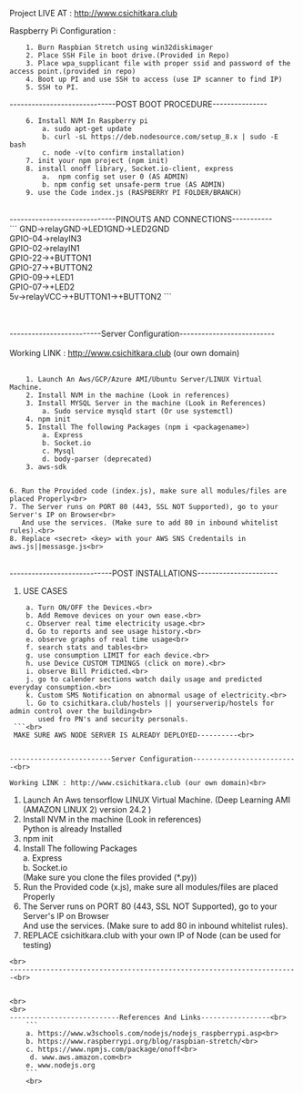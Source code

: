 Project LIVE AT : http://www.csichitkara.club



Raspberry Pi Configuration : 
```	
	1. Burn Raspbian Stretch using win32diskimager
	2. Place SSH File in boot drive.(Provided in Repo)
	3. Place wpa_supplicant file with proper ssid and password of the access point.(provided in repo)
	4. Boot up PI and use SSH to access (use IP scanner to find IP)
	5. SSH to PI.
```
-----------------------------POST BOOT PROCEDURE---------------	<br>
```	
	6. Install NVM In Raspberry pi	
		a. sudo apt-get update
		b. curl -sL https://deb.nodesource.com/setup_8.x | sudo -E bash 
		c. node -v(to confirm installation)
	7. init your npm project (npm init)	
	8. install onoff library, Socket.io-client, express
		a.  npm config set user 0 (AS ADMIN)
		b. npm config set unsafe-perm true (AS ADMIN)
	9. use the Code index.js (RASPBERRY PI FOLDER/BRANCH)
```
<br>
-----------------------------PINOUTS AND CONNECTIONS-----------<br>
```
GND->relayGND->LED1GND->LED2GND<br>
GPIO-04->relayIN3<br>
GPIO-02->relayIN1<br>
GPIO-22->+BUTTON1<br>
GPIO-27->+BUTTON2<br>
GPIO-09->+LED1<br>
GPIO-07->+LED2<br>
5v->relayVCC->+BUTTON1->+BUTTON2
```
<br>
<br>
<br>


-------------------------Server Configuration--------------------------<br>
<br>
Working LINK : http://www.csichitkara.club (our own domain)<br>
<br>
```
	1. Launch An Aws/GCP/Azure AMI/Ubuntu Server/LINUX Virtual Machine.
	2. Install NVM in the machine (Look in references)
	3. Install MYSQL Server in the machine (Look in References)
		a. Sudo service mysqld start (Or use systemctl)
	4. npm init
	5. Install The following Packages (npm i <packagename>)
		a. Express 
		b. Socket.io
		c. Mysql
		d. body-parser (deprecated)
	3. aws-sdk


6. Run the Provided code (index.js), make sure all modules/files are placed Properly<br>
7. The Server runs on PORT 80 (443, SSL NOT Supported), go to your Server's IP on Browser<br>
   And use the services. (Make sure to add 80 in inbound whitelist rules).<br>
8. Replace <secret> <key> with your AWS SNS Credentails in aws.js||messasge.js<br>
```
<br>
----------------------------POST INSTALLATIONS----------------------<br>

1. USE CASES<br>
```
	a. Turn ON/OFF the Devices.<br>
	b. Add Remove devices on your own ease.<br>
	c. Observer real time electricity usage.<br>
	d. Go to reports and see usage history.<br>
	e. observe graphs of real time usage<br>
	f. search stats and tables<br>
	g. use consumption LIMIT for each device.<br>
	h. use Device CUSTOM TIMINGS (click on more).<br>
	i. observe Bill Pridicted.<br>
	j. go to calender sections watch daily usage and predicted everyday consumption.<br>
	k. Custom SMS Notification on abnormal usage of electricity.<br>
	l. Go to csichitkara.club/hostels || yourserverip/hostels for admin control over the building<br>
	   used fro PN's and security personals.
 ```<br>
 MAKE SURE AWS NODE SERVER IS ALREADY DEPLOYED----------<br>


-------------------------Server Configuration--------------------------<br>

Working LINK : http://www.csichitkara.club (our own domain)<br>
```
1. Launch An Aws tensorflow LINUX Virtual Machine. (Deep Learning AMI (AMAZON LINUX 2) version 24.2 )<br>
2. Install NVM in the machine (Look in references)<br>
	Python is already Installed<br>
4. npm init<br>
5. Install The following Packages<br>
	a. Express <br>
	b. Socket.io<br>
	(Make sure you clone the files provided (*.py))<br>
6. Run the Provided code (x.js), make sure all modules/files are placed Properly<br>
7. The Server runs on PORT 80 (443, SSL NOT Supported), go to your Server's IP on Browser<br>
   And use the services. (Make sure to add 80 in inbound whitelist rules).<br>
8. REPLACE  csichitkara.club with your own IP of Node (can be used for testing)
```
<br>
-----------------------------------------------------------------------<br>


<br>
<br>
---------------------------References And Links-----------------<br>
	```
	a. https://www.w3schools.com/nodejs/nodejs_raspberrypi.asp<br>
	b. https://www.raspberrypi.org/blog/raspbian-stretch/<br>
	c. https://www.npmjs.com/package/onoff<br>
 	 d. www.aws.amazon.com<br>
  	e. www.nodejs.org
	```
	<br>

